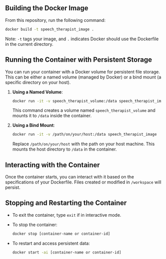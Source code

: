 ## Building the Docker Image

From this repository, run the following command:

```bash
docker build -t speech_therapist_image .
```

Note: `-t` tags your image, and `.` indicates Docker should use the Dockerfile
in the current directory.

## Running the Container with Persistent Storage

You can run your container with a Docker volume for persistent file storage.
This can be either a named volume (managed by Docker) or a bind mount (a
specific directory on your host).

1. **Using a Named Volume**:

   ```bash
   docker run -it -v speech_therapist_volume:/data speech_therapist_image
   ```

   This command creates a volume named `speech_therapist_volume` and mounts it
   to `/data` inside the container.

2. **Using a Bind Mount**:

   ```bash
   docker run -it -v /path/on/your/host:/data speech_therapist_image
   ```

   Replace `/path/on/your/host` with the path on your host machine. This mounts
   the host directory to `/data` in the container.

## Interacting with the Container

Once the container starts, you can interact with it based on the specifications
of your Dockerfile. Files created or modified in `/workspace` will persist.

## Stopping and Restarting the Container

- To exit the container, type `exit` if in interactive mode.

- To stop the container:

  ```bash
  docker stop [container-name or container-id]
  ```

- To restart and access persistent data:

  ```bash
  docker start -ai [container-name or container-id]
  ```
